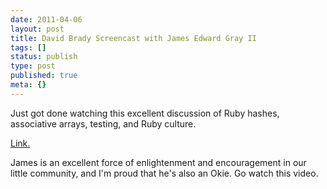 ```yaml
---
date: 2011-04-06
layout: post
title: David Brady Screencast with James Edward Gray II
tags: []
status: publish
type: post
published: true
meta: {}
---
```

Just got done watching this excellent discussion of Ruby hashes, associative arrays, testing, and Ruby culture.<p /><div><a href="http://www.heartmindcode.com/blog/2011/04/james-edward-gray-associative-arrays-and-ruby-hashes/">Link.</a></div> <p /><div>James is an excellent force of enlightenment and encouragement in our little community, and I&#39;m proud that he&#39;s also an Okie. Go watch this video.</div>
